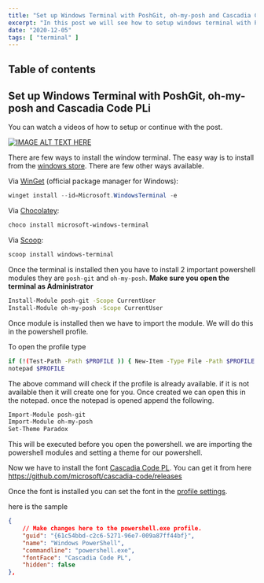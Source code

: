 ```yaml
---
title: "Set up Windows Terminal with PoshGit, oh-my-posh and Cascadia Code PL"
excerpt: "In this post we will see how to setup windows terminal with PoshGit and oh-my-posh to make the terminal more productive"
date: "2020-12-05"
tags: [ "terminal" ]
---
```

## Table of contents

## Set up Windows Terminal with PoshGit, oh-my-posh and Cascadia Code PLi

You can watch a videos of how to setup or continue with the post.

[![IMAGE ALT TEXT HERE](https://img.youtube.com/vi/cJ7oINPF2mo/0.jpg)](https://www.youtube.com/watch?v=cJ7oINPF2mo)

There are few ways to install the window terminal. The easy way is to install from the [windows store](https://aka.ms/terminal). There are few other ways available.

Via [WinGet][winget] (official package manager for Windows):

```powershell
winget install --id=Microsoft.WindowsTerminal -e
```

Via [Chocolatey][chocolatey]:

```powershell
choco install microsoft-windows-terminal
```

Via [Scoop][scoop]:

```powershell
scoop install windows-terminal
```

Once the terminal is installed then you have to install 2 important powershell modules they are `posh-git` and `oh-my-posh`. **Make sure you open the terminal as Administrator**

```bash
Install-Module posh-git -Scope CurrentUser
Install-Module oh-my-posh -Scope CurrentUser
```

Once module is installed then we have to import the module. We will do this in the powershell profile.

To open the profile type

```bash
if (!(Test-Path -Path $PROFILE )) { New-Item -Type File -Path $PROFILE -Force }
notepad $PROFILE
```

The above command will check if the profile is already available. if it is not available then it will create one for you. Once created we can open this in the notepad. once the notepad is opened append the following.

```bash
Import-Module posh-git
Import-Module oh-my-posh
Set-Theme Paradox
```

This will be executed before you open the powershell. we are importing the powershell modules and setting a theme for our powershell.

Now we have to install the font [Cascadia Code PL](https://github.com/microsoft/cascadia-code/releases). You can get it from here https://github.com/microsoft/cascadia-code/releases

Once the font is installed you can set the font in the [profile settings](https://docs.microsoft.com/en-us/windows/terminal/customize-settings/profile-settings).

here is the sample

```json
{
    // Make changes here to the powershell.exe profile.
    "guid": "{61c54bbd-c2c6-5271-96e7-009a87ff44bf}",
    "name": "Windows PowerShell",
    "commandline": "powershell.exe",
    "fontFace": "Cascadia Code PL",
    "hidden": false
},
```

[scoop]: https://scoop.sh/
[scoop-extras]: https://github.com/lukesampson/scoop/wiki/Buckets
[windowsterminal]: https://github.com/microsoft/terminal
[winget]: https://github.com/microsoft/winget-cli/
[chocolatey]: https://chocolatey.org/

